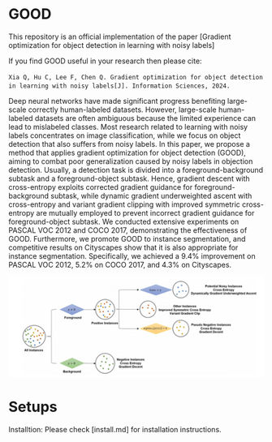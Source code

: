 # GOOD
This repository is an official implementation of the paper [Gradient optimization for object detection in learning with noisy labels]

If you find GOOD useful in your research then please cite:

`Xia Q, Hu C, Lee F, Chen Q. Gradient optimization for object detection in learning with noisy labels[J]. Information Sciences, 2024.`

Deep neural networks have made significant progress benefiting large-scale correctly human-labeled datasets. However, large-scale human-labeled datasets are often ambiguous because the limited experience can lead to mislabeled classes. Most research related to learning with noisy labels concentrates on image classification, while we focus on object detection that also suffers from noisy labels. In this paper, we propose a method that applies gradient optimization for object detection (GOOD), aiming to combat poor generalization caused by noisy labels in objection detection. Usually, a detection task is divided into a foreground-background subtask and a foreground-object subtask. Hence, gradient descent with cross-entropy exploits corrected gradient guidance for foreground-background subtask, while dynamic gradient underweighted ascent with cross-entropy and variant gradient clipping with improved symmetric cross-entropy are mutually employed to prevent incorrect gradient guidance for foreground-object subtask. We conducted extensive experiments on PASCAL VOC 2012 and COCO 2017, demonstrating the effectiveness of GOOD. Furthermore, we promote GOOD to instance segmentation, and competitive results on Cityscapes show that it is also appropriate for instance segmentation. Specifically, we achieved a 9.4% improvement on PASCAL VOC 2012, 5.2% on COCO 2017, and 4.3% on Cityscapes.

<div align=center>
<img src="https://github.com/QiangqiangXia/GOOD/blob/main/GOOD.png"> <width="500" height="300">
</div>

# Setups
Installtion:
Please check [install.md] for installation instructions.
